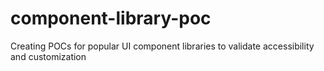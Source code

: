 # component-library-poc
Creating POCs for popular UI component libraries to validate accessibility and customization
